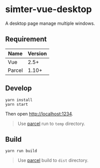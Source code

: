 # simter-vue-desktop

A desktop page manage multiple windows.

## Requirement

| Name   | Version |
|--------|---------|
| Vue    | 2.5+    |
| Parcel | 1.10+   |

## Develop

```
yarn install
yarn start
```

Then open <http://localhost:1234>.

> Use [parcel] run to `temp` directory.

## Build

```
yarn run build
```

> Use [parcel] build to `dist` directory.

[parcel]: https://parceljs.org
[yarn]: https://yarnpkg.com
[Vue]: https://vuejs.org